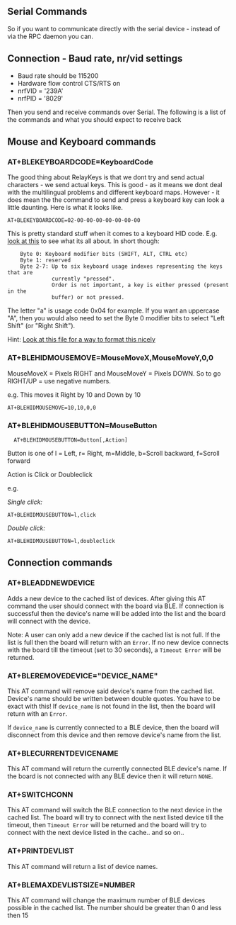 ## Serial Commands

So if you want to communicate directly with the serial device - instead of via the RPC daemon you can. 

## Connection - Baud rate, nr/vid settings

* Baud rate should be 115200 
* Hardware flow control CTS/RTS on
* nrfVID = '239A'
* nrfPID = '8029'

Then you send and receive commands over Serial. The following is a list of the commands and what you should expect to receive back 


## Mouse and Keyboard commands 

### AT+BLEKEYBOARDCODE=KeyboardCode

The good thing about RelayKeys is that we dont try and send actual characters - we send actual keys. This is good - as it means we dont deal with the multilingual problems and different keyboard maps. However - it does mean the the command to send and press a keyboard key can look a little daunting. Here is what it looks like. 

``AT+BLEKEYBOARDCODE=02-00-00-00-00-00-00-00``

This is pretty standard stuff when it comes to a keyboard HID code. E.g. [look at this](https://www.usb.org/sites/default/files/documents/hut1_12v2.pdf) to see what its all about. In short though: 

        Byte 0: Keyboard modifier bits (SHIFT, ALT, CTRL etc)
        Byte 1: reserved
        Byte 2-7: Up to six keyboard usage indexes representing the keys that are 
                  currently "pressed". 
                  Order is not important, a key is either pressed (present in the 
                  buffer) or not pressed.

The letter "a" is usage code 0x04 for example. If you want an uppercase "A", then you would also need to set the Byte 0 modifier bits to select "Left Shift" (or "Right Shift").

Hint: [Look at this file for a way to format this nicely](https://github.com/AceCentre/RelayKeys/blob/69fffd89cf5ace9ee74ed6bc4fe958bff4fb3db2/blehid.py#L222)


### AT+BLEHIDMOUSEMOVE=MouseMoveX,MouseMoveY,0,0

MouseMoveX = Pixels RIGHT and MouseMoveY = Pixels DOWN. So to go RIGHT/UP = use negative numbers. 

e.g. This moves it Right by 10 and Down by 10

``AT+BLEHIDMOUSEMOVE=10,10,0,0``


### AT+BLEHIDMOUSEBUTTON=MouseButton

``	
AT+BLEHIDMOUSEBUTTON=Button[,Action]
``

Button is one of l = Left, r= Right, m=Middle, b=Scroll backward, f=Scroll forward

Action is Click or Doubleclick 

e.g.

*Single click:*

	AT+BLEHIDMOUSEBUTTON=l,click

*Double click:*

	AT+BLEHIDMOUSEBUTTON=l,doubleclick

	

## Connection commands

### AT+BLEADDNEWDEVICE


Adds a new device to the cached list of devices.  After giving this AT command the user should connect with the board via BLE. If connection is successful then the device's name will be added into the list and the board will connect with the device.

Note: A user can only add a new device if the cached list is not full. If the list is full then the board will return with an `Error`. If no new device connects with the board till the timeout (set to 30 seconds), a `Timeout Error` will be returned.

### AT+BLEREMOVEDEVICE="DEVICE_NAME"

This AT command will remove said device's name from the cached list. Device's name should be written between double quotes. You have to be exact with this!  If `device_name` is not found in the list, then the board will return with an `Error`.

If `device_name` is currently connected to a BLE device, then the board will disconnect from this device and then remove device's name from the list.

### AT+BLECURRENTDEVICENAME

This AT command will return the currently connected BLE device's name. If the board is not connected with any BLE device then it will return `NONE`.

### AT+SWITCHCONN

This AT command will switch the  BLE connection to the next device in the cached list.
The board will try to connect with the next listed device till the timeout, then `Timeout Error` will be returned and the board will try to connect with the next  device listed in the cache.. and so on.. 

### AT+PRINTDEVLIST

This AT command will return a list of device names.

### AT+BLEMAXDEVLISTSIZE=NUMBER

This AT command will change the maximum number of BLE devices possible in the cached list.
The number should be greater than 0 and less then 15
